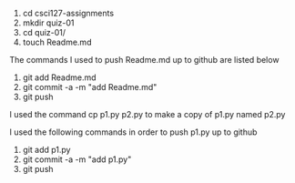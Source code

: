 1. cd csci127-assignments
2. mkdir quiz-01
3. cd quiz-01/
4. touch Readme.md

The commands I used to push Readme.md up to github are listed below
1. git add Readme.md
2. git commit -a -m "add Readme.md"
3. git push

I used the command cp p1.py p2.py to make a copy of p1.py named p2.py

I used the following commands in order to push p1.py up to github
1. git add p1.py
2. git commit -a -m "add p1.py"
3. git push 
